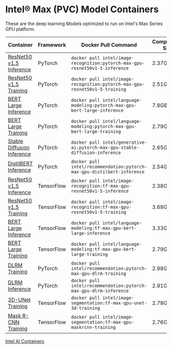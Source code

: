 # Intel® Max (PVC) Model Containers

These are the deep learning Models optimized to run on Intel's Max Series GPU platform.

|                                                                          Container                                                                          | Framework|                               Docker Pull Command                              |Compressed Size|
|-------------------------------------------------------------------------------------------------------------------------------------------------------------|----------|--------------------------------------------------------------------------------|---------------|
|            [ResNet50 v1.5 Inference](https://github.com/IntelAI/models/blob/v3.1.0/models_v2/pytorch/resnet50v1_5/inference/gpu/CONTAINER_MAX.md)           |  PyTorch |```docker pull intel/image-recognition:pytorch-max-gpu-resnet50v1-5-inference```|     2.37GB    |
|               [ResNet50 v1.5 Training](https://github.com/IntelAI/models/blob/v3.1.0/models_v2/pytorch/resnet50v1_5/training/gpu/CONTAINER.md)              |  PyTorch | ```docker pull intel/image-recognition:pytorch-max-gpu-resnet50v1-5-training```|     2.51GB    |
|                [BERT Large Inference](https://github.com/IntelAI/models/blob/v3.1.0/models_v2/pytorch/bert_large/inference/gpu/CONTAINER.md)                |  PyTorch | ```docker pull intel/language-modeling:pytorch-max-gpu-bert-large-inference``` |     7.8GB     |
|                 [BERT Large Training](https://github.com/IntelAI/models/blob/v3.1.0/models_v2/pytorch/bert_large/training/gpu/CONTAINER.md)                 |  PyTorch |  ```docker pull intel/language-modeling:pytorch-max-gpu-bert-large-training``` |     2.79GB    |
|        [Stable Diffusion Inference](https://github.com/IntelAI/models/blob/v3.1.0/models_v2/pytorch/stable_diffusion/inference/gpu/CONTAINER_MAX.md)        |  PyTorch |```docker pull intel/generative-ai:pytorch-max-gpu-stable-diffusion-inference```|     2.65GB    |
|              [DistilBERT Inference](https://github.com/IntelAI/models/blob/v3.1.0/models_v2/pytorch/distilbert/inference/gpu/CONTAINER_MAX.md)              |  PyTorch |   ```docker pull intel/recommendation:pytorch-max-gpu-distilbert-inference```  |     2.54GB    |
|[ResNet50 v1.5 Inference](https://github.com/IntelAI/models/blob/master/quickstart/image_recognition/tensorflow/resnet50v1_5/inference/gpu/DEVCATALOG_MAX.md)|TensorFlow|   ```docker pull intel/image-recognition:tf-max-gpu-resnet50v1-5-inference```  |     2.38GB    |
|             [ResNet50 v1.5 Training](https://github.com/IntelAI/models/blob/v3.1.0/models_v2/tensorflow/resnet50v1_5/training/gpu/CONTAINER.md)             |TensorFlow|   ```docker pull intel/image-recognition:tf-max-gpu-resnet50v1-5-training```   |     3.68GB    |
|     [BERT Large Inference](https://github.com/IntelAI/models/blob/master/quickstart/language_modeling/tensorflow/bert_large/inference/gpu/DEVCATALOG.md)    |TensorFlow|    ```docker pull intel/language-modeling:tf-max-gpu-bert-large-inference```   |     3.33GB    |
|                [BERT Large Training](https://github.com/IntelAI/models/blob/v3.1.0/models_v2/tensorflow/bert_large/training/gpu/CONTAINER.md)               |TensorFlow|    ```docker pull intel/language-modeling:tf-max-gpu-bert-large-training```    |     2.79GB    |
|          [DLRM Training](https://github.com/IntelAI/models/blob/v3.0.0/quickstart/recommendation/pytorch/torchrec_dlrm/training/gpu/DEVCATALOG.md)          |  PyTorch |      ```docker pull intel/recommendation:pytorch-max-gpu-dlrm-training```      |     2.98GB    |
|         [DLRM Inference](https://github.com/IntelAI/models/blob/v3.0.0/quickstart/recommendation/pytorch/torchrec_dlrm/inference/gpu/DEVCATALOG.md)         |  PyTorch |      ```docker pull intel/recommendation:pytorch-max-gpu-dlrm-inference```     |     2.91GB    |
|                   [3D-UNet Training](https://github.com/IntelAI/models/blob/v3.1.0/models_v2/tensorflow/3d_unet/training/gpu/CONTAINER.md)                  |TensorFlow|     ```docker pull intel/image-segmentation:tf-max-gpu-unet-3d-training```     |     2.78GB    |
|                 [Mask R-CNN Training](https://github.com/IntelAI/models/blob/v3.1.0/models_v2/tensorflow/maskrcnn/training/gpu/CONTAINER.md)                |TensorFlow|     ```docker pull intel/image-segmentation:tf-max-gpu-maskrcnn-training```    |     2.76GB    |

[Intel AI Containers](README.md)
